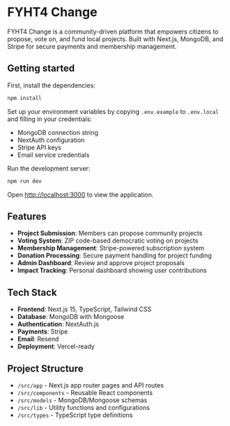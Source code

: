 # FYHT4 Change

FYHT4 Change is a community-driven platform that empowers citizens to propose, vote on, and fund local projects. Built with Next.js, MongoDB, and Stripe for secure payments and membership management.

## Getting started

First, install the dependencies:

```bash
npm install
```

Set up your environment variables by copying `.env.example` to `.env.local` and filling in your credentials:

- MongoDB connection string
- NextAuth configuration
- Stripe API keys
- Email service credentials

Run the development server:

```bash
npm run dev
```

Open [http://localhost:3000](http://localhost:3000) to view the application.

## Features

- **Project Submission**: Members can propose community projects
- **Voting System**: ZIP code-based democratic voting on projects
- **Membership Management**: Stripe-powered subscription system
- **Donation Processing**: Secure payment handling for project funding
- **Admin Dashboard**: Review and approve project proposals
- **Impact Tracking**: Personal dashboard showing user contributions

## Tech Stack

- **Frontend**: Next.js 15, TypeScript, Tailwind CSS
- **Database**: MongoDB with Mongoose
- **Authentication**: NextAuth.js
- **Payments**: Stripe
- **Email**: Resend
- **Deployment**: Vercel-ready

## Project Structure

- `/src/app` - Next.js app router pages and API routes
- `/src/components` - Reusable React components
- `/src/models` - MongoDB/Mongoose schemas
- `/src/lib` - Utility functions and configurations
- `/src/types` - TypeScript type definitions
